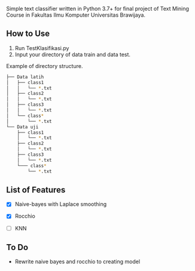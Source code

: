 Simple text classifier written in Python 3.7+ for final project of Text Mining Course in Fakultas Ilmu Komputer Universitas Brawijaya.

## How to Use
1. Run TestKlasifikasi.py
2. Input your directory of data train and data test.

Example of directory structure.
```bash
├── Data latih
│   ├── class1
│   │   └── *.txt
│   ├── class2
│   │   └── *.txt
│   ├── class3
│   │   └── *.txt
│   └── class*
│       └── *.txt
└── Data uji
    ├── class1
    │   └── *.txt
    ├── class2
    │   └── *.txt
    ├── class3
    │   └── *.txt
    └─── class*
        └── *.txt
```


## List of Features
- [x] Naive-bayes with Laplace smoothing
- [x] Rocchio
- [ ] KNN


## To Do
- Rewrite naive bayes and rocchio to creating model
